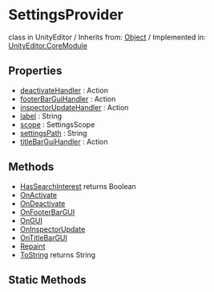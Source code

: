 # SettingsProvider
class in UnityEditor
 / Inherits from: <a href="https://docs.unity3d.com/6000.2/Documentation/ScriptReference/Object.html">Object</a> / Implemented in: <a href="https://docs.unity3d.com/6000.2/Documentation/ScriptReference/UnityEditor.CoreModule.html">UnityEditor.CoreModule</a>

## Properties
- <a href="https://docs.unity3d.com/6000.2/Documentation/ScriptReference/SettingsProvider-deactivateHandler.html">deactivateHandler</a> : Action
- <a href="https://docs.unity3d.com/6000.2/Documentation/ScriptReference/SettingsProvider-footerBarGuiHandler.html">footerBarGuiHandler</a> : Action
- <a href="https://docs.unity3d.com/6000.2/Documentation/ScriptReference/SettingsProvider-inspectorUpdateHandler.html">inspectorUpdateHandler</a> : Action
- <a href="https://docs.unity3d.com/6000.2/Documentation/ScriptReference/SettingsProvider-label.html">label</a> : String
- <a href="https://docs.unity3d.com/6000.2/Documentation/ScriptReference/SettingsProvider-scope.html">scope</a> : SettingsScope
- <a href="https://docs.unity3d.com/6000.2/Documentation/ScriptReference/SettingsProvider-settingsPath.html">settingsPath</a> : String
- <a href="https://docs.unity3d.com/6000.2/Documentation/ScriptReference/SettingsProvider-titleBarGuiHandler.html">titleBarGuiHandler</a> : Action

## Methods
- <a href="https://docs.unity3d.com/6000.2/Documentation/ScriptReference/SettingsProvider.HasSearchInterest.html">HasSearchInterest</a> returns Boolean
- <a href="https://docs.unity3d.com/6000.2/Documentation/ScriptReference/SettingsProvider.OnActivate.html">OnActivate</a>
- <a href="https://docs.unity3d.com/6000.2/Documentation/ScriptReference/SettingsProvider.OnDeactivate.html">OnDeactivate</a>
- <a href="https://docs.unity3d.com/6000.2/Documentation/ScriptReference/SettingsProvider.OnFooterBarGUI.html">OnFooterBarGUI</a>
- <a href="https://docs.unity3d.com/6000.2/Documentation/ScriptReference/SettingsProvider.OnGUI.html">OnGUI</a>
- <a href="https://docs.unity3d.com/6000.2/Documentation/ScriptReference/SettingsProvider.OnInspectorUpdate.html">OnInspectorUpdate</a>
- <a href="https://docs.unity3d.com/6000.2/Documentation/ScriptReference/SettingsProvider.OnTitleBarGUI.html">OnTitleBarGUI</a>
- <a href="https://docs.unity3d.com/6000.2/Documentation/ScriptReference/SettingsProvider.Repaint.html">Repaint</a>
- <a href="https://docs.unity3d.com/6000.2/Documentation/ScriptReference/SettingsProvider.ToString.html">ToString</a> returns String

## Static Methods
